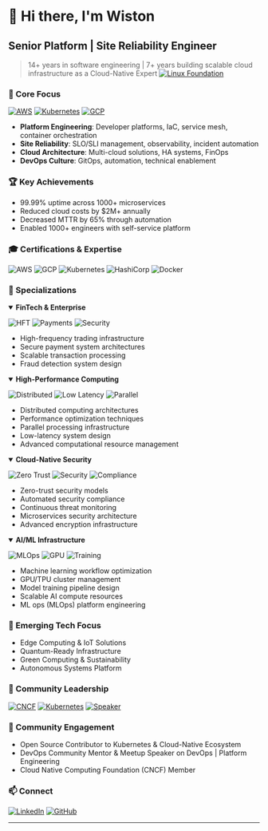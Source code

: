 # 👋 Hi there, I'm Wiston

## Senior Platform | Site Reliability Engineer

> 14+ years in software engineering | 7+ years building scalable cloud infrastructure as a Cloud-Native Expert
> [![Linux Foundation](https://img.shields.io/badge/Linux%20Foundation-Certified-003366?style=for-the-badge&logo=linux-foundation&logoColor=white)](https://www.credly.com/users/wiston)


### 🎯 Core Focus
[![AWS](https://img.shields.io/badge/AWS-232F3E?style=for-the-badge&logo=amazon-aws&logoColor=white)](https://www.credly.com/users/wiston)
[![Kubernetes](https://img.shields.io/badge/kubernetes-326ce6.svg?&style=for-the-badge&logo=kubernetes&logoColor=white)](https://www.credly.com/users/wiston)
[![GCP](https://img.shields.io/badge/Google_Cloud-4285F4?style=for-the-badge&logo=google-cloud&logoColor=white)](https://www.credly.com/users/wiston)
- **Platform Engineering**: Developer platforms, IaC, service mesh, container orchestration
- **Site Reliability**: SLO/SLI management, observability, incident automation
- **Cloud Architecture**: Multi-cloud solutions, HA systems, FinOps
- **DevOps Culture**: GitOps, automation, technical enablement

### 🏆 Key Achievements
- 99.99% uptime across 1000+ microservices
- Reduced cloud costs by $2M+ annually
- Decreased MTTR by 65% through automation
- Enabled 1000+ engineers with self-service platform


### 🎓 Certifications & Expertise
![AWS](https://img.shields.io/badge/AWS-8x_Certified-FF9900?style=flat-square&logo=amazon-aws)
![GCP](https://img.shields.io/badge/GCP-5x_Certified-4285F4?style=flat-square&logo=google-cloud)
![Kubernetes](https://img.shields.io/badge/Kubernetes-CKA%20%7C%20CKAD-326ce6?style=flat-square&logo=kubernetes)
![HashiCorp](https://img.shields.io/badge/HashiCorp-Vault%20%7C%20Terraform-000000?style=flat-square&logo=hashicorp)
![Docker](https://img.shields.io/badge/Docker-DCA-2496ED?style=flat-square&logo=docker)


### 🌟 Specializations

<details open>
<summary><b>FinTech & Enterprise</b></summary>

![HFT](https://img.shields.io/badge/HFT-Infrastructure-FF4A00?style=for-the-badge)
![Payments](https://img.shields.io/badge/Payment-Systems-00457C?style=for-the-badge)
![Security](https://img.shields.io/badge/Compliance-SOC2-00B268?style=for-the-badge)
* High-frequency trading infrastructure
* Secure payment system architectures
* Scalable transaction processing
* Fraud detection system design
</details>

<details open>
<summary><b>High-Performance Computing</b></summary>

![Distributed](https://img.shields.io/badge/Distributed-Computing-FF6B6B?style=for-the-badge)
![Low Latency](https://img.shields.io/badge/Low_Latency-Systems-4C75A3?style=for-the-badge)
![Parallel](https://img.shields.io/badge/Parallel-Processing-00C7B7?style=for-the-badge)
* Distributed computing architectures
* Performance optimization techniques
* Parallel processing infrastructure
* Low-latency system design
* Advanced computational resource management
</details>

<details open>
<summary><b>Cloud-Native Security</b></summary>

![Zero Trust](https://img.shields.io/badge/Zero_Trust-Architecture-231F20?style=for-the-badge)
![Security](https://img.shields.io/badge/Security-Automation-D24939?style=for-the-badge)
![Compliance](https://img.shields.io/badge/Automated-Compliance-7957D5?style=for-the-badge)
* Zero-trust security models
* Automated security compliance
* Continuous threat monitoring
* Microservices security architecture
* Advanced encryption infrastructure
</details>

<details open>
<summary><b>AI/ML Infrastructure</b></summary>

![MLOps](https://img.shields.io/badge/MLOps-Platform-FF6F00?style=for-the-badge)
![GPU](https://img.shields.io/badge/GPU-Clusters-76B900?style=for-the-badge)
![Training](https://img.shields.io/badge/Training-Pipelines-792EE5?style=for-the-badge)
* Machine learning workflow optimization
* GPU/TPU cluster management
* Model training pipeline design
* Scalable AI compute resources
* ML ops (MLOps) platform engineering
</details>

### 🔮 Emerging Tech Focus
- Edge Computing & IoT Solutions
- Quantum-Ready Infrastructure
- Green Computing & Sustainability
- Autonomous Systems Platform

### 🤝 Community Leadership
[![CNCF](https://img.shields.io/badge/CNCF-Member-231F20?style=for-the-badge&logo=cncf&logoColor=white)](https://www.cncf.io/)
[![Kubernetes](https://img.shields.io/badge/Kubernetes-Contributor-326CE5?style=for-the-badge&logo=kubernetes&logoColor=white)](https://kubernetes.io/)
[![Speaker](https://img.shields.io/badge/Meetup-Speaker-FE5196?style=for-the-badge&logo=microsoft-academic&logoColor=white)](https://www.linkedin.com/in/wiston/)

### 🤝 Community Engagement
- Open Source Contributor to Kubernetes & Cloud-Native Ecosystem
- DevOps Community Mentor & Meetup Speaker on DevOps | Platform Engineering
- Cloud Native Computing Foundation (CNCF) Member


### 📫 Connect
[![LinkedIn](https://img.shields.io/badge/LinkedIn-0077B5?style=for-the-badge&logo=linkedin&logoColor=white)](https://www.linkedin.com/in/wiston/)
[![GitHub](https://img.shields.io/badge/GitHub-100000?style=for-the-badge&logo=github&logoColor=white)](https://github.com/wistonk)

---


